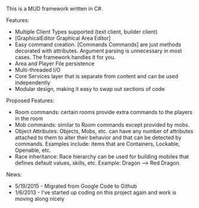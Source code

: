 This is a MUD framework written in C#.

Features:
  * Multiple Client Types supported (text client, builder client)
  * [GraphicalEditor Graphical Area Editor]
  * Easy command creation.  [Commands Commands] are just methods decorated with attributes.  Argument parsing is unnecessary in most cases.  The framework handles it for you.
  * Area and Player File persistence
  * Multi-threaded I/O
  * Core Services layer that is separate from content and can be used independently
  * Modular design, making it easy to swap out sections of code

Proposed Features:
  * Room commands: certain rooms provide extra commands to the players in the room
  * Mob commands: similar to Room commands except provided by mobs.
  * Object Attributes: Objects, Mobs, etc.  can have any number of attributes attached to them to alter their behavior and that can be detected by commands.  Examples include: items that are Containers, Lockable, Openable, etc.
  * Race inheritance: Race hierarchy can be used for building mobiles that defines default values, skills, etc.  Example: Dragon --> Red Dragon.
  

News:
  * 5/19/2015 - Migrated from Google Code to Github
  * 1/6/2013 - I've started up coding on this project again and work is moving along nicely
  
